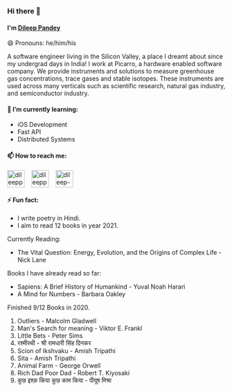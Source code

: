 ### Hi there 👋

<!--
**dileeppandey/dileeppandey** is a ✨ _special_ ✨ repository because its `README.md` (this file) appears on your GitHub profile.

Here are some ideas to get you started:

- 🔭 I’m currently working on ...
- 🌱 I’m currently learning ...
- 👯 I’m looking to collaborate on ...
- 🤔 I’m looking for help with ...
- 💬 Ask me about ...
- 📫 How to reach me: ...
- 😄 Pronouns: ...
- ⚡ Fun fact: ...
-->

#### I'm [Dileep Pandey](https://dileeppandey.com)
😄 Pronouns: he/him/his

A software engineer living in the Silicon Valley, a place I dreamt about since my undergrad days in India! I work at Picarro, a hardware enabled software company. We provide instruments and solutions to measure greenhouse gas concentrations, trace gases and stable isotopes. These instruments are used across many verticals such as scientific research, natural gas industry, and semiconductor industry.

#### 🌱 I’m currently learning:
* iOS Development
* Fast API
* Distributed Systems

#### 📫 How to reach me:
<p align="left">
<a href="https://www.instagram.com/dileeppandey__/" target="blank"><img align="center" src="https://cdn.jsdelivr.net/npm/simple-icons@3.0.1/icons/instagram.svg" alt="dileeppandey__" height="40" width="40" /></a> &nbsp;&nbsp;
<a href="https://twitter.com/dileeppandey_" target="blank"><img align="center" src="https://cdn.jsdelivr.net/npm/simple-icons@3.0.1/icons/twitter.svg" alt="dileeppandey_" height="40" width="40" /></a> &nbsp;&nbsp;
<a href="https://www.linkedin.com/in/dileep-pandey/" target="blank"><img align="center" src="https://cdn.jsdelivr.net/npm/simple-icons@3.0.1/icons/linkedin.svg" alt="dileep-pandey" height="40" width="40" /></a> &nbsp;&nbsp;


#### ⚡ Fun fact:

* I write poetry in Hindi.
* I aim to read 12 books in year 2021. 

Currently Reading:
   * The Vital Question: Energy, Evolution, and the Origins of Complex Life - Nick Lane
  
Books I have already read so far:
   * Sapiens: A Brief History of Humankind - Yuval Noah Harari
   * A Mind for Numbers - Barbara Oakley


Finished 9/12 Books in 2020.
<ol>
  <li> Outliers - Malcolm Gladwell</li>
  <li>Man's Search for meaning - Viktor E. Frankl</li>
  <li>Little Bets - Peter Sims</li>
  <li>रश्मीरथी - श्री रामधारी सिंह दिनकर</li>
  <li>Scion of Ikshvaku - Amish Tripathi</li>
  <li>Sita - Amish Tripathi</li>
  <li>Animal Farm - George Orwell</li>
  <li>Rich Dad Poor Dad - Robert T. Kiyosaki</li>
  <li>कुछ इश्क़ किया कुछ काम किया - पीयूष मिश्रा </li>
</ol>
